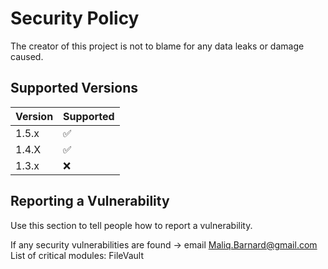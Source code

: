 # Security Policy
The creator of this project is not to blame for any data leaks or damage caused. 
## Supported Versions

| Version | Supported          |
| ------- | ------------------ |
| 1.5.x   | :white_check_mark: |
| 1.4.X   | :white_check_mark: |
| 1.3.x   | :x:                |


## Reporting a Vulnerability

Use this section to tell people how to report a vulnerability.

If any security vulnerabilities are found -> email Maliq.Barnard@gmail.com
List of critical modules: 
FileVault
